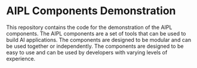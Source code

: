 # AIPL Components Demonstration

This repository contains the code for the demonstration of the AIPL components. The AIPL components are a set of tools that can be used to build AI applications. The components are designed to be modular and can be used together or independently. The components are designed to be easy to use and can be used by developers with varying levels of experience.